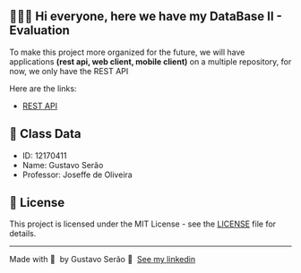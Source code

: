 
## 👨🏻‍💻 Hi everyone, here we have my DataBase II - Evaluation

To make this project more organized for the future, we will have applications **(rest api, web client, mobile client)** on a multiple repository, for now, we only have the REST API

Here are the links:

- [REST API](https://github.com/Gugusta/DB-Evaluation)

## 📝 Class Data

- ID: 12170411
- Name: Gustavo Serão
- Professor: Joseffe de Oliveira


## 📝 License

This project is licensed under the MIT License - see the [LICENSE](LICENSE) file for details.

---

Made with 💜 &nbsp;by Gustavo Serão 👋 &nbsp;[See my linkedin](https://www.linkedin.com/in/gustavoserao-engenhariadacomputacao/)
